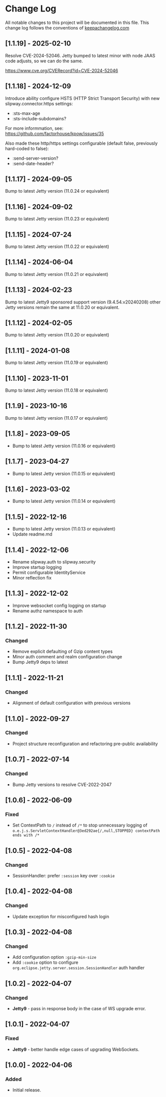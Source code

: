 # Change Log
All notable changes to this project will be documented in this file. This change log follows the conventions of [keepachangelog.com](http://keepachangelog.com/)

## [1.1.19] - 2025-02-10

Resolve CVE-2024-52046. Jetty bumped to latest minor with node JAAS code adjusts, so we can do the same.

https://www.cve.org/CVERecord?id=CVE-2024-52046

## [1.1.18] - 2024-12-09

Introduce ability configure HSTS (HTTP Strict Transport Security) with new slipway.connector.https settings:

* :sts-max-age
* :sts-include-subdomains?

For more informmation, see: https://github.com/factorhouse/kpow/issues/35

Also made these http/https settings configurable (default false, previously hard-coded to false):

* :send-server-version?
* :send-date-header?

## [1.1.17] - 2024-09-05

Bump to latest Jetty version (11.0.24 or equivalent)

## [1.1.16] - 2024-09-02

Bump to latest Jetty version (11.0.23 or equivalent)

## [1.1.15] - 2024-07-24

Bump to latest Jetty version (11.0.22 or equivalent)

## [1.1.14] - 2024-06-04

Bump to latest Jetty version (11.0.21 or equivalent)

## [1.1.13] - 2024-02-23

Bump to latest Jetty9 sponsored support version (9.4.54.v20240208) other Jetty versions remain the same at 11.0.20 or equivalent.

## [1.1.12] - 2024-02-05

Bump to latest Jetty version (11.0.20 or equivalent)

## [1.1.11] - 2024-01-08

Bump to latest Jetty version (11.0.19 or equivalent)

## [1.1.10] - 2023-11-01

Bump to latest Jetty version (11.0.18 or equivalent)

## [1.1.9] - 2023-10-16

Bump to latest Jetty version (11.0.17 or equivalent)

## [1.1.8] - 2023-09-05

- Bump to latest Jetty version (11.0.16 or equivalent)

## [1.1.7] - 2023-04-27

- Bump to latest Jetty version (11.0.15 or equivalent)

## [1.1.6] - 2023-03-02

- Bump to latest Jetty version (11.0.14 or equivalent)

## [1.1.5] - 2022-12-16

- Bump to latest Jetty version (11.0.13 or equivalent)
- Update readme.md

## [1.1.4] - 2022-12-06

- Rename slipway.auth to slipway.security
- Improve startup logging
- Permit configurable IdentityService
- Minor reflection fix

## [1.1.3] - 2022-12-02

- Improve websocket config logging on startup
- Rename authz namespace to auth

## [1.1.2] - 2022-11-30
### Changed
- Remove explicit defaulting of Gzip content types
- Minor auth comment and realm configuration change
- Bump Jetty9 deps to latest

## [1.1.1] - 2022-11-21
### Changed
- Alignment of default configuration with previous versions

## [1.1.0] - 2022-09-27
### Changed
- Project structure reconfiguration and refactoring pre-public availability

## [1.0.7] - 2022-07-14
### Changed
- Bump Jetty versions to resolve CVE-2022-2047
 
## [1.0.6] - 2022-06-09
### Fixed
- Set ContextPath to `/` instead of `/*` to stop unnecessary logging of `o.e.j.s.ServletContextHandler@3ed292ae{/,null,STOPPED} contextPath ends with /*`

## [1.0.5] - 2022-04-08
### Changed
- SessionHandler: prefer `:session` key over `:cookie`

## [1.0.4] - 2022-04-08
### Changed
- Update exception for misconfigured hash login

## [1.0.3] - 2022-04-08
### Changed
- Add configuration option `:gzip-min-size`
- Add `:cookie` option to configure `org.eclipse.jetty.server.session.SessionHandler` auth handler

## [1.0.2] - 2022-04-07
### Changed
- **Jetty9** - pass in response body in the case of WS upgrade error.

## [1.0.1] - 2022-04-07
### Fixed
- **Jetty9** - better handle edge cases of upgrading WebSockets.

## [1.0.0] - 2022-04-06
### Added
- Initial release.
